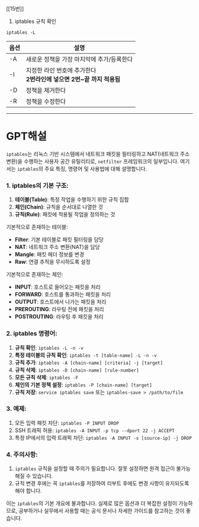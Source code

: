 [[15번]]


1. iptables 규칙 확인
```
iptables -L
```

| 옵션 | 설명                                      |
|------|------------------------------------------|
| -A   | 새로운 정책을 가장 마지막에 추가/등록한다 |
| -I   | 지정한 라인 번호에 추가한다 <br>**2번라인에 넣으면 2번~끝 까지 적용됨**              |
| -D   | 정책을 제거한다                          |
| -R   | 정책을 수정한다                          |








---
# GPT해설

`iptables`는 리눅스 기반 시스템에서 네트워크 패킷을 필터링하고 NAT(네트워크 주소 변환)을 수행하는 사용자 공간 유틸리티로, `netfilter` 프레임워크의 일부입니다. 여기서는 `iptables`의 주요 특징, 명령어 및 사용법에 대해 설명합니다.

### 1. iptables의 기본 구조:

1. **테이블(Table)**: 특정 작업을 수행하기 위한 규칙 집합
2. **체인(Chain)**: 규칙을 순서대로 나열한 것
3. **규칙(Rule)**: 패킷에 적용될 작업을 정의하는 것

기본적으로 존재하는 테이블:

- **Filter**: 기본 테이블로 패킷 필터링을 담당
- **NAT**: 네트워크 주소 변환(NAT)을 담당
- **Mangle**: 패킷 헤더 정보를 변경
- **Raw**: 연결 추적을 무시하도록 설정

기본적으로 존재하는 체인:

- **INPUT**: 호스트로 들어오는 패킷을 처리
- **FORWARD**: 호스트를 통과하는 패킷을 처리
- **OUTPUT**: 호스트에서 나가는 패킷을 처리
- **PREROUTING**: 라우팅 전에 패킷을 처리
- **POSTROUTING**: 라우팅 후 패킷을 처리

### 2. iptables 명령어:

1. **규칙 확인**: `iptables -L -n -v`
2. **특정 테이블의 규칙 확인**: `iptables -t [table-name] -L -n -v`
3. **규칙 추가**: `iptables -A [chain-name] [criteria] -j [target]`
4. **규칙 삭제**: `iptables -D [chain-name] [rule-number]`
5. **모든 규칙 삭제**: `iptables -F`
6. **체인의 기본 정책 설정**: `iptables -P [chain-name] [target]`
7. **규칙 저장**: `service iptables save` 또는 `iptables-save > /path/to/file`

### 3. 예제:

1. 모든 입력 패킷 차단: `iptables -P INPUT DROP`
2. SSH 트래픽 허용: `iptables -A INPUT -p tcp --dport 22 -j ACCEPT`
3. 특정 IP에서의 입력 트래픽 차단: `iptables -A INPUT -s [source-ip] -j DROP`

### 4. 주의사항:

1. `iptables` 규칙을 설정할 때 주의가 필요합니다. 잘못 설정하면 원격 접근이 불가능해질 수 있습니다.
2. 규칙 변경 후에는 꼭 `iptables`를 저장하여 리부트 후에도 변경 사항이 유지되도록 해야 합니다.

이는 `iptables`의 기본 개요에 불과합니다. 실제로 많은 옵션과 더 복잡한 설정이 가능하므로, 공부하거나 실무에서 사용할 때는 공식 문서나 자세한 가이드를 참고하는 것이 좋습니다.